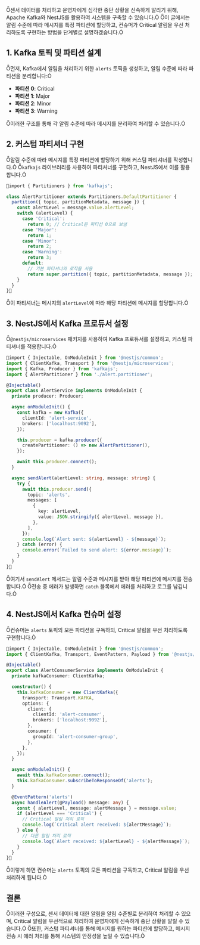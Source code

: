 센서 데이터를 처리하고 운영자에게 심각한 중단 상황을 신속하게 알리기 위해, Apache Kafka와 NestJS를 활용하여 시스템을 구축할 수 있습니다. 이 글에서는 알림 수준에 따라 메시지를 특정 파티션에 할당하고, 컨슈머가 Critical 알림을 우선 처리하도록 구현하는 방법을 단계별로 설명하겠습니다.

## 1. Kafka 토픽 및 파티션 설계

먼저, Kafka에서 알림을 처리하기 위한 `alerts` 토픽을 생성하고, 알림 수준에 따라 파티션을 분리합니다:

- **파티션 0**: Critical
- **파티션 1**: Major
- **파티션 2**: Minor
- **파티션 3**: Warning

이러한 구조를 통해 각 알림 수준에 따라 메시지를 분리하여 처리할 수 있습니다.

## 2. 커스텀 파티셔너 구현

알림 수준에 따라 메시지를 특정 파티션에 할당하기 위해 커스텀 파티셔너를 작성합니다. `kafkajs` 라이브러리를 사용하여 파티셔너를 구현하고, NestJS에서 이를 활용합니다.

```typescript
import { Partitioners } from 'kafkajs';

class AlertPartitioner extends Partitioners.DefaultPartitioner {
  partition({ topic, partitionMetadata, message }) {
    const alertLevel = message.value.alertLevel;
    switch (alertLevel) {
      case 'Critical':
        return 0; // Critical은 파티션 0으로 보냄
      case 'Major':
        return 1;
      case 'Minor':
        return 2;
      case 'Warning':
        return 3;
      default:
        // 기본 파티셔너의 로직을 사용
        return super.partition({ topic, partitionMetadata, message });
    }
  }
}
```

이 파티셔너는 메시지의 `alertLevel`에 따라 해당 파티션에 메시지를 할당합니다.

## 3. NestJS에서 Kafka 프로듀서 설정

`@nestjs/microservices` 패키지를 사용하여 Kafka 프로듀서를 설정하고, 커스텀 파티셔너를 적용합니다.

```typescript
import { Injectable, OnModuleInit } from '@nestjs/common';
import { ClientKafka, Transport } from '@nestjs/microservices';
import { Kafka, Producer } from 'kafkajs';
import { AlertPartitioner } from './alert.partitioner';

@Injectable()
export class AlertService implements OnModuleInit {
  private producer: Producer;

  async onModuleInit() {
    const kafka = new Kafka({
      clientId: 'alert-service',
      brokers: ['localhost:9092'],
    });

    this.producer = kafka.producer({
      createPartitioner: () => new AlertPartitioner(),
    });

    await this.producer.connect();
  }

  async sendAlert(alertLevel: string, message: string) {
    try {
      await this.producer.send({
        topic: 'alerts',
        messages: [
          {
            key: alertLevel,
            value: JSON.stringify({ alertLevel, message }),
          },
        ],
      });
      console.log(`Alert sent: ${alertLevel} - ${message}`);
    } catch (error) {
      console.error(`Failed to send alert: ${error.message}`);
    }
  }
}
```

여기서 `sendAlert` 메서드는 알림 수준과 메시지를 받아 해당 파티션에 메시지를 전송합니다. 전송 중 에러가 발생하면 `catch` 블록에서 에러를 처리하고 로그를 남깁니다.

## 4. NestJS에서 Kafka 컨슈머 설정

컨슈머는 `alerts` 토픽의 모든 파티션을 구독하되, Critical 알림을 우선 처리하도록 구현합니다.

```typescript
import { Injectable, OnModuleInit } from '@nestjs/common';
import { ClientKafka, Transport, EventPattern, Payload } from '@nestjs/microservices';

@Injectable()
export class AlertConsumerService implements OnModuleInit {
  private kafkaConsumer: ClientKafka;

  constructor() {
    this.kafkaConsumer = new ClientKafka({
      transport: Transport.KAFKA,
      options: {
        client: {
          clientId: 'alert-consumer',
          brokers: ['localhost:9092'],
        },
        consumer: {
          groupId: 'alert-consumer-group',
        },
      },
    });
  }

  async onModuleInit() {
    await this.kafkaConsumer.connect();
    this.kafkaConsumer.subscribeToResponseOf('alerts');
  }

  @EventPattern('alerts')
  async handleAlert(@Payload() message: any) {
    const { alertLevel, message: alertMessage } = message.value;
    if (alertLevel === 'Critical') {
      // Critical 알림 처리 로직
      console.log(`Critical alert received: ${alertMessage}`);
    } else {
      // 다른 알림 처리 로직
      console.log(`Alert received: ${alertLevel} - ${alertMessage}`);
    }
  }
}
```

이렇게 하면 컨슈머는 `alerts` 토픽의 모든 파티션을 구독하고, Critical 알림을 우선 처리하게 됩니다.

## 결론

이러한 구성으로, 센서 데이터에 대한 알림을 알림 수준별로 분리하여 처리할 수 있으며, Critical 알림을 우선적으로 처리하여 운영자에게 신속하게 중단 상황을 알릴 수 있습니다. 또한, 커스텀 파티셔너를 통해 메시지를 원하는 파티션에 할당하고, 메시지 전송 시 에러 처리를 통해 시스템의 안정성을 높일 수 있습니다.
